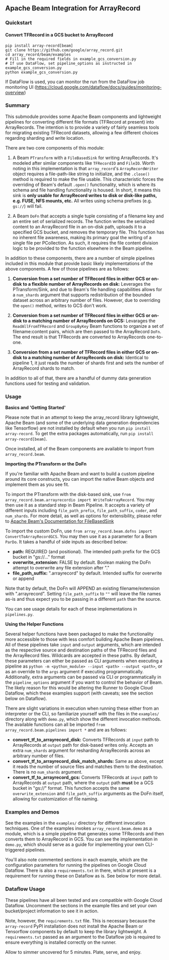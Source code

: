 ## Apache Beam Integration for ArrayRecord

### Quickstart

#### Convert TFRecord in a GCS bucket to ArrayRecord
```
pip install array-record[beam]
git clone https://github.com/google/array_record.git
cd array_record/beam/examples
# Fill in the required fields in example_gcs_conversion.py
# If use DataFlow, set pipeline_options as instructed in example_gcs_conversion.py
python example_gcs_conversion.py
```
If DataFlow is used, you can monitor the run from the DataFlow job monitoring UI (https://cloud.google.com/dataflow/docs/guides/monitoring-overview)

### Summary

This submodule provides some Apache Beam components and lightweight pipelines for converting different file formats (TFRecord at present) into ArrayRecords. The intention is to provide a variety of fairly seamless tools for migrating existing TFRecord datasets, allowing a few different choices regarding sharding and write location.

There are two core components of this module:

1. A Beam `PTransform` with a `FileBasedSink` for writing ArrayRecords. It's modeled after similar components like `TFRecordIO` and `FileIO`. Worth noting in this implementation is that `array_record`'s `ArrayRecordWriter` object requires a file-path-like string to initialize, and the `.close()` method is required to make the file usable. This characteristic forces the overriding of Beam's default `.open()` functionality, which is where its schema and file handling functionality is housed. In short, it means this sink is **only usable for ArrayRecord writes to disk or disk-like paths, e.g. FUSE, NFS mounts, etc.** All writes using schema prefixes (e.g. `gs://`) will fail.

2. A Beam `DoFn` that accepts a single tuple consisting of a filename key and an entire set of serialized records. The function writes the serialized content to an ArrayRecord file in an on-disk path, uploads it to a specified GCS bucket, and removes the temporary file. This function has no inherent file awareness, making its primary goal the writing of a single file per PCollection. As such, it requires the file content division logic to be provided to the function elsewhere in the Beam pipeline.

In addition to these components, there are a number of simple pipelines included in this module that provide basic likely implementations of the above components. A few of those pipelines are as follows:

1. **Conversion from a set number of TFRecord files in either GCS or on-disk to a flexible number of ArrayRecords on disk:** Leverages the PTransform/Sink, and due to Beam's file handling capabilities allows for a `num_shards` argument that supports redistribution of the bounded dataset across an arbitrary number of files. However, due to overriding the `open()` method, writes to GCS don't work.

2. **Conversion from a set number of TFRecord files in either GCS or on-disk to a matching number of ArrayRecords on GCS:** Levarages the `ReadAllFromTFRecord` and `GroupByKey` Beam functions to organize a set of filename:content pairs, which are then passed to the ArrayRecord `DoFn`. The end result is that TFRecords are converted to ArrayRecords one-to-one.

3. **Conversion from a set number of TFRecord files in either GCS or on-disk to a matching number of ArrayRecords on disk:** Identical to pipeline 1, it just reads the number of shards first and sets the number of ArrayRecord shards to match.

In addition to all of that, there are a handful of dummy data generation functions used for testing and validation.

### Usage

**Basics and 'Getting Started'**

Please note that in an attempt to keep the array_record library lightweight, Apache Beam (and some of the underlying data generation dependencies like Tensorflow) are not installed by default when you run `pip install array-record`. To get the extra packages automatically, run `pip install array-record[beam]`.

Once installed, all of the Beam components are available to import from `array_record.beam`.

**Importing the PTransform or the DoFn**

If you're familiar with Apache Beam and want to build a custom pipeline around its core constructs, you can import the native Beam objects and implement them as you see fit.

To import the PTransform with the disk-based sink, use `from array_record.beam.arrayrecordio import WriteToArrayRecord`. You may then use it as a standard step in Beam Pipeline. It accepts a variety of different inputs including `file_path_prefix`, `file_path_suffix`, `coder`, and `num_shards`. For more detail, as well as options for extensibility, please refer to [Apache Beam's Documentation for FileBasedSink](https://beam.apache.org/releases/pydoc/current/apache_beam.io.filebasedsink.html)


To import the custom DoFn, use `from array_record.beam.dofns import ConvertToArrayRecordGCS`. You may then use it as a parameter for a Beam `ParDo`. It takes a handful of side inputs as described below:

- **path:** REQUIRED (and positional). The intended path prefix for the GCS bucket in "gs://..." format
- **overwrite_extension:** FALSE by default. Boolean making the DoFn attempt to overwrite any file extension after "."
- **file_path_suffix:** ".arrayrecord" by default. Intended suffix for overwrite or append

Note that by default, the DoFn will APPEND an existing filename/extension with ".arrayrecord". Setting `file_path_suffix` to `""` will leave the file names as-is and thus expect you to be passing in a different `path` than the source.

You can see usage details for each of these implementations in `pipelines.py`.

**Using the Helper Functions**

Several helper functions have been packaged to make the functionality more accessible to those with less comfort building Apache Beam pipelines. All of these pipelines take `input` and `output` arguments, which are intended as the respective source and destination paths of the TFRecord files and the ArrayRecord files. Wildcards are accepted in these paths. By default, these parameters can either be passed as CLI arguments when executing a pipeline as `python -m <python_module> --input <path> --output <path>`, or as an override to the `args` argument if executing programmatically. Additionally, extra arguments can be passed via CLI or programmatically in the `pipeline_options` argument if you want to control the behavior of Beam. The likely reason for this would be altering the Runner to Google Cloud Dataflow, which these examples support (with caveats; see the section below on Dataflow).

There are slight variations in execution when running these either from an interpreter or the CLI, so familiarize yourself with the files in the `examples/` directory along with `demo.py`, which show the different invocation methods. The available functions can all be imported `from array_record.beam.pipelines import *` and are as follows:

- **convert_tf_to_arrayrecord_disk:** Converts TFRecords at `input` path to ArrayRecords at `output` path for disk-based writes only. Accepts an extra `num_shards` argument for resharding ArrayRecords across an arbitrary number of files.
- **convert_tf_to_arrayrecord_disk_match_shards:** Same as above, except it reads the number of source files and matches them to the destination. There is no `num_shards` argument.
- **convert_tf_to_arrayrecord_gcs:** Converts TFRecords at `input` path to ArrayRecords at `output` path, where the `output` path **must** be a GCS bucket in "gs://" format. This function accepts the same `overwrite_extension` and `file_path_suffix` arguments as the DoFn itself, allowing for customization of file naming.

### Examples and Demos

See the examples in the `examples/` directory for different invocation techniques. One of the examples invokes `array_record.beam.demo` as a module, which is a simple pipeline that generates some TFRecords and then converts them to ArrayRecord in GCS. You can see the implementation in `demo.py`, which should serve as a guide for implementing your own CLI-triggered pipelines.

You'll also note commented sections in each example, which are the configuration parameters for running the pipelines on Google Cloud Dataflow. There is also a `requirements.txt` in there, which at present is a requirement for running these on Dataflow as is. See below for more detail.

### Dataflow Usage

These pipelines have all been tested and are compatible with Google Cloud Dataflow. Uncomment the sections in the example files and set your own bucket/project information to see it in action.

Note, however, the `requirements.txt` file. This is necessary because the `array-record` PyPl installation does not install the Apache Beam or Tensorflow components by default to keep the library lightweight. A `requirements.txt` passed as an argument to the Dataflow job is required to ensure everything is installed correctly on the runner.


Allow to simmer uncovered for 5 minutes. Plate, serve, and enjoy.

